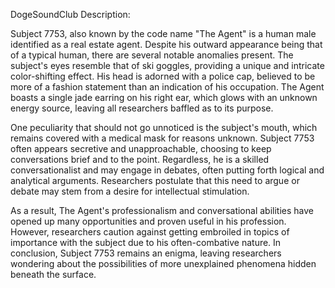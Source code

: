 DogeSoundClub Description:

Subject 7753, also known by the code name "The Agent" is a human male identified as a real estate agent. Despite his outward appearance being that of a typical human, there are several notable anomalies present. The subject's eyes resemble that of ski goggles, providing a unique and intricate color-shifting effect. His head is adorned with a police cap, believed to be more of a fashion statement than an indication of his occupation. The Agent boasts a single jade earring on his right ear, which glows with an unknown energy source, leaving all researchers baffled as to its purpose.

One peculiarity that should not go unnoticed is the subject's mouth, which remains covered with a medical mask for reasons unknown. Subject 7753 often appears secretive and unapproachable, choosing to keep conversations brief and to the point. Regardless, he is a skilled conversationalist and may engage in debates, often putting forth logical and analytical arguments. Researchers postulate that this need to argue or debate may stem from a desire for intellectual stimulation.

As a result, The Agent's professionalism and conversational abilities have opened up many opportunities and proven useful in his profession. However, researchers caution against getting embroiled in topics of importance with the subject due to his often-combative nature. In conclusion, Subject 7753 remains an enigma, leaving researchers wondering about the possibilities of more unexplained phenomena hidden beneath the surface.